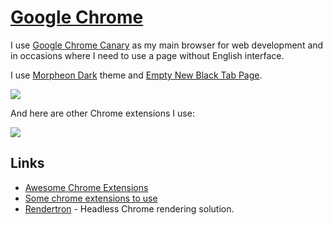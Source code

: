# [Google Chrome](https://www.google.com/chrome/)

I use [Google Chrome Canary](https://www.google.com/chrome/canary/) as my main browser for web development and in occasions where I need to use a page without English interface.

I use [Morpheon Dark](https://chrome.google.com/webstore/detail/morpheon-dark/mafbdhjdkjnoafhfelkjpchpaepjknad) theme and [Empty New Black Tab Page](https://chrome.google.com/webstore/detail/empty-new-tab-page-black/fllomkdgoahjlgcblpldnpjcilipjelp?hl=en).

![](https://i.imgur.com/nBFeeML.png)

And here are other Chrome extensions I use:

![](https://i.imgur.com/srmD4EX.png)

## Links

- [Awesome Chrome Extensions](https://github.com/learn-anything/chrome-extensions#readme)
- [Some chrome extensions to use](https://news.ycombinator.com/item?id=15696056)
- [Rendertron](https://github.com/GoogleChrome/rendertron) - Headless Chrome rendering solution.